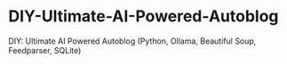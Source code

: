 # DIY-Ultimate-AI-Powered-Autoblog
DIY: Ultimate AI Powered Autoblog (Python, Ollama, Beautiful Soup, Feedparser, SQLite)
